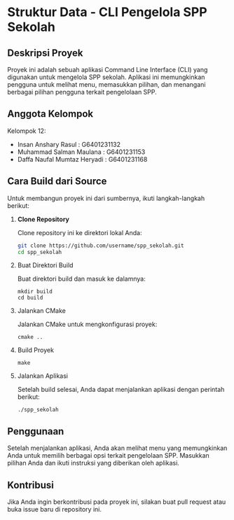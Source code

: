 # Struktur Data - CLI Pengelola SPP Sekolah

## Deskripsi Proyek

Proyek ini adalah sebuah aplikasi Command Line Interface (CLI) yang digunakan untuk mengelola SPP sekolah.
Aplikasi ini memungkinkan pengguna untuk melihat menu, memasukkan pilihan, dan menangani berbagai pilihan pengguna terkait pengelolaan SPP.

## Anggota Kelompok

Kelompok 12:
- Insan Anshary Rasul : G6401231132
- Muhammad Salman Maulana : G6401231153
- Daffa Naufal Mumtaz Heryadi : G6401231168



## Cara Build dari Source

Untuk membangun proyek ini dari sumbernya, ikuti langkah-langkah berikut:

1. **Clone Repository**

   Clone repository ini ke direktori lokal Anda:

   ```sh
   git clone https://github.com/username/spp_sekolah.git
   cd spp_sekolah
   ```

2. Buat Direktori Build

    Buat direktori build dan masuk ke dalamnya:

    ```
    mkdir build
    cd build
    ```

3. Jalankan CMake

    Jalankan CMake untuk mengkonfigurasi proyek:

    ``` 
    cmake ..
    ``` 

4. Build Proyek

    ```
    make
    ```

5. Jalankan Aplikasi

    Setelah build selesai, Anda dapat menjalankan aplikasi dengan perintah berikut:

    ```
    ./spp_sekolah
    ```

## Penggunaan
Setelah menjalankan aplikasi, Anda akan melihat menu yang memungkinkan
Anda untuk memilih berbagai opsi terkait pengelolaan SPP.
Masukkan pilihan Anda dan ikuti instruksi yang diberikan oleh aplikasi.

## Kontribusi
Jika Anda ingin berkontribusi pada proyek ini, silakan buat pull request atau buka issue baru di repository ini.
